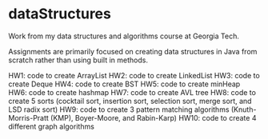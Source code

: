 # dataStructures
Work from my data structures and algorithms course at Georgia Tech.

Assignments are primarily focused on creating data structures in Java from scratch rather than using built in methods.

HW1: code to create ArrayList
HW2: code to create LinkedList
HW3: code to create Deque
HW4: code to create BST
HW5: code to create minHeap
HW6: code to create hashmap
HW7: code to create AVL tree
HW8: code to create 5 sorts (cocktail sort, insertion sort, selection sort, merge sort, and LSD radix sort)
HW9: code to create 3 pattern matching algorithms (Knuth-Morris-Pratt (KMP), Boyer-Moore, and Rabin-Karp)
HW10: code to create 4 different graph algorithms
